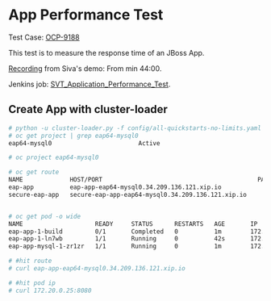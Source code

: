# App Performance Test

Test Case: [OCP-9188](https://polarion.engineering.redhat.com/polarion/#/project/OSE/workitem?id=OCP-9188)

This test is to measure the response time of an JBoss App.

[Recording](https://bluejeans.com/playback/s/vrrSfiWkKSOdWRDLnMssReXV8Ad7NDZoG3NBHoX4wTja3iLuJGXQppfhmIlY5f6g#) from Siva's demo: From min 44:00.

Jenkins job: [SVT_Application_Performance_Test](https://openshift-qe-jenkins.rhev-ci-vms.eng.rdu2.redhat.com/job/SVT_Application_Performance_Test/).

## Create App with cluster-loader

```sh
# python -u cluster-loader.py -f config/all-quickstarts-no-limits.yaml -v
# oc get project | grep eap64-mysql0
eap64-mysql0                        Active

# oc project eap64-mysql0

# oc get route 
NAME             HOST/PORT                                           PATH      SERVICES         PORT      TERMINATION   WILDCARD
eap-app          eap-app-eap64-mysql0.34.209.136.121.xip.io                    eap-app          <all>                   None
secure-eap-app   secure-eap-app-eap64-mysql0.34.209.136.121.xip.io             secure-eap-app   <all>     passthrough   None


# oc get pod -o wide
NAME                    READY     STATUS      RESTARTS   AGE       IP            NODE
eap-app-1-build         0/1       Completed   0          1m        172.22.0.18   ip-172-31-21-95.us-west-2.compute.internal
eap-app-1-ln7wb         1/1       Running     0          42s       172.20.0.25   ip-172-31-29-79.us-west-2.compute.internal
eap-app-mysql-1-zr1zr   1/1       Running     0          1m        172.20.0.23   ip-172-31-29-79.us-west-2.compute.internal

# #hit route
# curl eap-app-eap64-mysql0.34.209.136.121.xip.io

# #hit pod ip
# curl 172.20.0.25:8080

```
